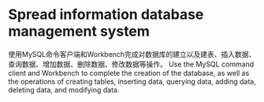 # Spread information database management system
使用MySQL命令客户端和Workbench完成对数据库的建立以及建表、插入数据、查询数据、增加数据、删除数据、修改数据等操作。
Use the MySQL command client and Workbench to complete the creation of the database, as well as the operations of creating tables, inserting data, querying data, adding data, deleting data, and modifying data.
